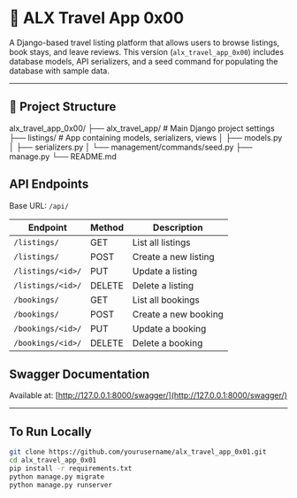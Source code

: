 # 🧳 ALX Travel App 0x00

A Django-based travel listing platform that allows users to browse listings, book stays, and leave reviews. This version (`alx_travel_app_0x00`) includes database models, API serializers, and a seed command for populating the database with sample data.

---

## 📁 Project Structure


alx_travel_app_0x00/
├── alx_travel_app/ # Main Django project settings
├── listings/ # App containing models, serializers, views
│ ├── models.py
│ ├── serializers.py
│ └── management/commands/seed.py
├── manage.py
└── README.md


## API Endpoints

Base URL: `/api/`

| Endpoint             | Method | Description             |
|----------------------|--------|-------------------------|
| `/listings/`         | GET    | List all listings       |
| `/listings/`         | POST   | Create a new listing    |
| `/listings/<id>/`    | PUT    | Update a listing        |
| `/listings/<id>/`    | DELETE | Delete a listing        |
| `/bookings/`         | GET    | List all bookings       |
| `/bookings/`         | POST   | Create a new booking    |
| `/bookings/<id>/`    | PUT    | Update a booking        |
| `/bookings/<id>/`    | DELETE | Delete a booking        |

## Swagger Documentation

Available at: [http://127.0.0.1:8000/swagger/](http://127.0.0.1:8000/swagger/)

---

## To Run Locally

```bash
git clone https://github.com/yourusername/alx_travel_app_0x01.git
cd alx_travel_app_0x01
pip install -r requirements.txt
python manage.py migrate
python manage.py runserver
